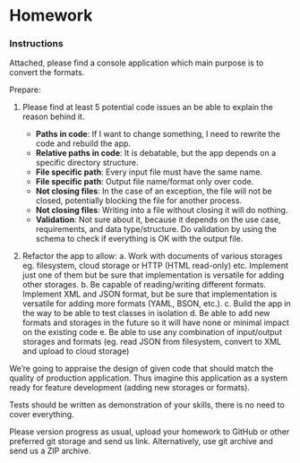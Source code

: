 # Homework

### Instructions
Attached, please find a console application which main purpose is to convert the formats.

Prepare:
1. Please find at least 5 potential code issues an be able to explain the reason behind it.
    - **Paths in code**: If I want to change something, I need to rewrite the code and rebuild the app.
    - **Relative paths in code**: It is debatable, but the app depends on a specific directory structure.
    - **File specific path**: Every input file must have the same name.
    - **File specific path**: Output file name/format only over code.
    - **Not closing files**: In the case of an exception, the file will not be closed, potentially blocking the file for another process.
    - **Not closing files**: Writing into a file without closing it will do nothing.
    - **Validation**: Not sure about it, because it depends on the use case, requirements, and data type/structure. Do validation by using the schema to check if everything is OK with the output file.

2. Refactor the app to allow:
    a. Work with documents of various storages eg. filesystem, cloud storage or HTTP (HTML read-only) etc. Implement just one of them but be sure that implementation is versatile for adding other storages.
    b. Be capable of reading/writing different formats. Implement XML and JSON format, but be sure that implementation is versatile for adding more formats (YAML, BSON, etc.).
    c. Build the app in the way to be able to test classes in isolation
    d. Be able to add new formats and storages in the future so it will have none or minimal impact on the existing code
    e. Be able to use any combination of input/output storages and formats (eg. read JSON from filesystem, convert to XML and upload to cloud storage)

We’re going to appraise the design of given code that should match the quality of production application. Thus imagine this application as a system ready for feature development (adding new storages or formats).

Tests should be written as demonstration of your skills, there is no need to cover everything.

Please version progress as usual, upload your homework to GitHub or other preferred git storage and send us link. Alternatively, use git archive and send us a ZIP archive.
